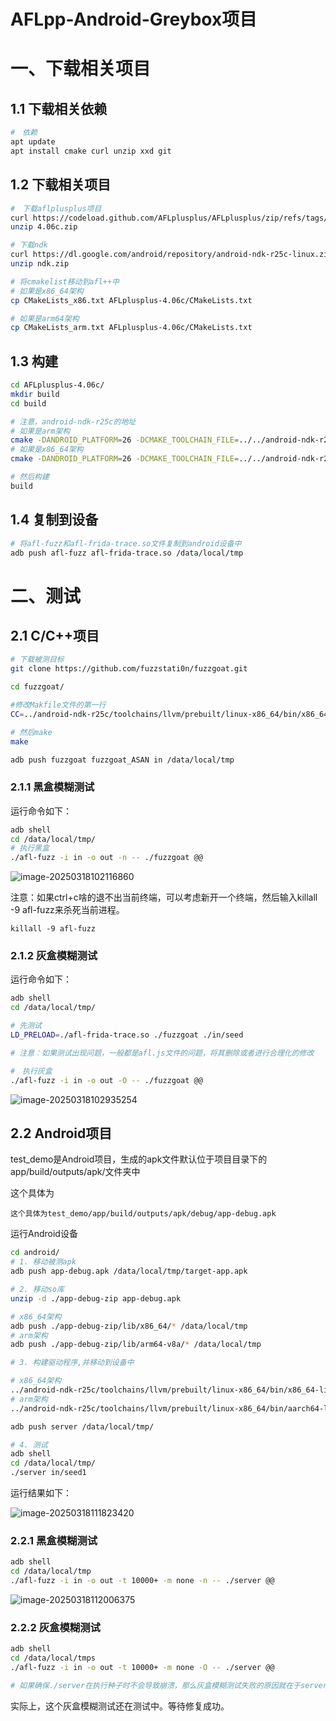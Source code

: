 # AFLpp-Android-Greybox项目



# 一、下载相关项目

## 1.1 下载相关依赖

```bash
#　依赖
apt update
apt install cmake curl unzip xxd git
```



## 1.2 下载相关项目

```bash
#　下载aflplusplus项目
curl https://codeload.github.com/AFLplusplus/AFLplusplus/zip/refs/tags/4.06c --output 4.06c.zip
unzip 4.06c.zip

# 下载ndk
curl https://dl.google.com/android/repository/android-ndk-r25c-linux.zip --output ndk.zip
unzip ndk.zip

# 将cmakelist移动到afl++中
# 如果是x86_64架构
cp CMakeLists_x86.txt AFLplusplus-4.06c/CMakeLists.txt

# 如果是arm64架构
cp CMakeLists_arm.txt AFLplusplus-4.06c/CMakeLists.txt
```



## 1.3 构建

```bash
cd AFLplusplus-4.06c/
mkdir build
cd build

# 注意，android-ndk-r25c的地址
# 如果是arm架构
cmake -DANDROID_PLATFORM=26 -DCMAKE_TOOLCHAIN_FILE=../../android-ndk-r25c/build/cmake/android.toolchain.cmake -DANDROID_ABI=arm64-v8a ..
# 如果是x86_64架构
cmake -DANDROID_PLATFORM=26 -DCMAKE_TOOLCHAIN_FILE=../../android-ndk-r25c/build/cmake/android.toolchain.cmake -DANDROID_ABI=x86_64 ..

# 然后构建
build
```



## 1.4 复制到设备

```bash
# 将afl-fuzz和afl-frida-trace.so文件复制到android设备中
adb push afl-fuzz afl-frida-trace.so /data/local/tmp
```



# 二、测试

## 2.1 C/C++项目

```bash
# 下载被测目标
git clone https://github.com/fuzzstati0n/fuzzgoat.git

cd fuzzgoat/

#修改Makfile文件的第一行
CC=../android-ndk-r25c/toolchains/llvm/prebuilt/linux-x86_64/bin/x86_64-linux-android26-clang

# 然后make
make

adb push fuzzgoat fuzzgoat_ASAN in /data/local/tmp
```



### 2.1.1 黑盒模糊测试

运行命令如下：

```bash
adb shell
cd /data/local/tmp/
# 执行黑盒
./afl-fuzz -i in -o out -n -- ./fuzzgoat @@
```

![image-20250318102116860](README.assets/image-20250318102116860.png)



注意：如果ctrl+c啥的退不出当前终端，可以考虑新开一个终端，然后输入killall -9 afl-fuzz来杀死当前进程。

```
killall -9 afl-fuzz
```



### 2.1.2 灰盒模糊测试

运行命令如下：

```bash
adb shell
cd /data/local/tmp/

# 先测试
LD_PRELOAD=./afl-frida-trace.so ./fuzzgoat ./in/seed

# 注意：如果测试出现问题，一般都是afl.js文件的问题，将其删除或者进行合理化的修改

#　执行灰盒
./afl-fuzz -i in -o out -O -- ./fuzzgoat @@
```

![image-20250318102935254](README.assets/image-20250318102935254.png)



## 2.2 Android项目

test_demo是Android项目，生成的apk文件默认位于项目目录下的app/build/outputs/apk/文件夹中

这个具体为

```
这个具体为test_demo/app/build/outputs/apk/debug/app-debug.apk
```



运行Android设备

```bash
cd android/
# 1. 移动被测apk
adb push app-debug.apk /data/local/tmp/target-app.apk

# 2. 移动so库
unzip -d ./app-debug-zip app-debug.apk

# x86_64架构
adb push ./app-debug-zip/lib/x86_64/* /data/local/tmp
# arm架构
adb push ./app-debug-zip/lib/arm64-v8a/* /data/local/tmp

# 3. 构建驱动程序,并移动到设备中

# x86_64架构
../android-ndk-r25c/toolchains/llvm/prebuilt/linux-x86_64/bin/x86_64-linux-android26-clang -o server server.c lib/vm.c -I lib -L lib -Wall -O3 -ldl -Wl,--export-dynamic
# arm架构
../android-ndk-r25c/toolchains/llvm/prebuilt/linux-x86_64/bin/aarch64-linux-android26-clang -o server server.c lib/vm.c -I lib -L lib -Wall -O3 -ldl -Wl,--export-dynamic

adb push server /data/local/tmp/

# 4. 测试
adb shell
cd /data/local/tmp/
./server in/seed1
```

运行结果如下：

![image-20250318111823420](README.assets/image-20250318111823420.png)



### 2.2.1 黑盒模糊测试

```bash
adb shell
cd /data/local/tmp
./afl-fuzz -i in -o out -t 10000+ -m none -n -- ./server @@
```

![image-20250318112006375](README.assets/image-20250318112006375.png)



### 2.2.2 灰盒模糊测试

```bash
adb shell
cd /data/local/tmps
./afl-fuzz -i in -o out -t 10000+ -m none -O -- ./server @@

# 如果确保./server在执行种子时不会导致崩溃，那么灰盒模糊测试失败的原因就在于server中使用了dlopen函数
```

实际上，这个灰盒模糊测试还在测试中。等待修复成功。